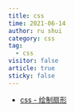 ```yaml
---
title: css
time: 2021-06-14
author: ru shui
category: css
tag:
  - css
visitor: false
article: true
sticky: false
---
```


- [ css - 绘制扇形 ](./1-sector.md)
